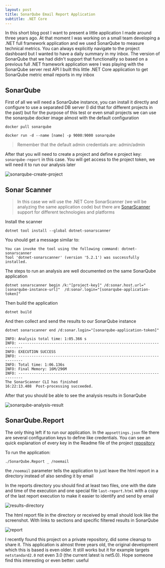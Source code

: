```yaml
---
layout: post
title: SonarQube Email Report Application
subtitle: .NET Core
---
```


In this short blog post I want to present a little application I made around three years ago. At that moment I was working on a small team developing a .NET full framework application and we used SonarQube to measure technical metrics. You can always explicitly navigate to the project dashboard but I wanted to have a daily summary in my inbox. The version of SonarQube that we had didn't support that functionality so based on a previous full .NET framework application were I was playing with the SonarQube server rest API I built this little .NET Core application to get SonarQube metric email reports in my inbox

## SonarQube

First of all we will need a SonarQube instance, you can install it directly and configure to use a separated DB server (I did that for different projects in the past) but for the purpose of this test or even small projects we can use the sonarqube docker image almost with the default configuration

    docker pull sonarqube

    docker run -d --name [name] -p 9000:9000 sonarqube

> Remember that the default admin credentials are: admin/admin

After that you will need to create a project and define e project key: `sonarqube-report` in this case. You will get access to the project token, we will need it to run our analysis later

![sonarqube-create-project](../img/2021-05-01-sonar-qube-email-report/01-sonarqube-create-project.png)

## Sonar Scanner

> In this case we will use the .NET Core SonarScanner (we will be analyzing the same application code) but there are [SonarScanner](https://docs.sonarqube.org/latest/analysis/scan/sonarscanner/) support for different technologies and platforms

Install the scanner

    dotnet tool install --global dotnet-sonarscanner

You should get a message similar to:

    You can invoke the tool using the following command: dotnet-sonarscanner
    Tool 'dotnet-sonarscanner' (version '5.2.1') was successfully installed.

The steps to run an analysis are well documented on the same SonarQube application

    dotnet sonarscanner begin /k:"[project-key]" /d:sonar.host.url="[sonarqube-instance-url]"  /d:sonar.login="[sonarqube-application-token]"

Then build the application

    dotnet build

And then collect and send the results to our SonarQube instance

    dotnet sonarscanner end /d:sonar.login="[sonarqube-application-token]"

    INFO: Analysis total time: 1:05.366 s
    INFO: ------------------------------------------------------------------------
    INFO: EXECUTION SUCCESS
    INFO: ------------------------------------------------------------------------
    INFO: Total time: 1:06.136s
    INFO: Final Memory: 16M/296M
    INFO: ------------------------------------------------------------------------
    The SonarScanner CLI has finished
    16:22:13.408  Post-processing succeeded.

After that you should be able to see the analysis results in SonarQube

![sonarqube-analysis-result](../img/2021-05-01-sonar-qube-email-report/02-sonarqube-results.png)

## SonarQube.Report

The only thing left if to run our application. In the `appsettings.json` file there are several configuration keys to define like credentials. You can see an quick explanation of every key in the Readme file of the project [repository](git@github.com:mamcer/sonarqube-report.git)

To run the application:

    ./SonarQube.Report _ /noemail

the `/noemail` parameter tells the application to just leave the html report in a directory instead of also sending it by email

In the reports directory you should find at least two files, one with the date and time of the execution and one special file `last-report.html` with a copy of the last report execution to make it easier to identify and send by email

![results-directory](../img/2021-05-01-sonar-qube-email-report/03-reports.png)

The html report file in the directory or received by email should look like the screenshot. With links to sections and specific filtered results in SonarQube

![report](../img/2021-05-01-sonar-qube-email-report/04-report.png)

I recently found this project on a private repository, did some cleanup to share it. This application is almost three years old, the original development which this is based is even older. It still works but it for example targets `netstandard2.0` not even 3.0 (the current latest is net5.0). Hope someone find this interesting or even better: useful